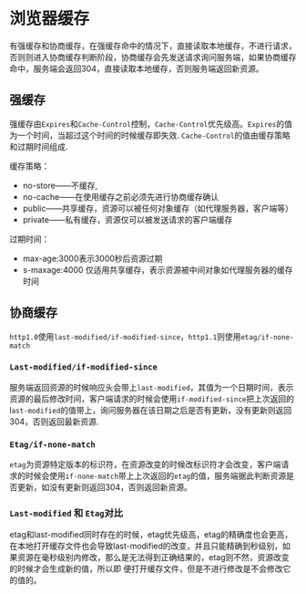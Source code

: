 # 浏览器缓存
有强缓存和协商缓存，在强缓存命中的情况下，直接读取本地缓存，不进行请求，否则则进入协商缓存判断阶段，协商缓存会先发送请求询问服务端，如果协商缓存命中，服务端会返回304，直接读取本地缓存，否则服务端返回新资源。

##  强缓存
强缓存由`Expires`和`Cache-Control`控制，`Cache-Control`优先级高。`Expires`的值为一个时间，当超过这个时间的时候缓存即失效. `Cache-Control`的值由缓存策略和过期时间组成.

缓存策略：
* no-store——不缓存, 
* no-cache——在使用缓存之前必须先进行协商缓存确认
* public——共享缓存，资源可以被任何对象缓存（如代理服务器，客户端等）
* private——私有缓存，资源仅可以被发送请求的客户端缓存

过期时间：
* max-age:3000表示3000秒后资源过期
* s-maxage:4000 仅适用共享缓存，表示资源被中间对象如代理服务器的缓存时间

## 协商缓存
`http1.0`使用`last-modified/if-modified-since`，`http1.1`则使用`etag/if-none-match`

### `Last-modified/if-modified-since`
服务端返回资源的时候响应头会带上`last-modified`，其值为一个日期时间，表示资源的最后修改时间，客户端请求的时候会使用`if-modified-since`把上次返回的l`ast-modified`的值带上，询问服务器在该日期之后是否有更新，没有更新则返回304，否则返回最新资源.

### `Etag/if-none-match`
`etag`为资源特定版本的标识符，在资源改变的时候改标识符才会改变，客户端请求的时候会使用`if-none-match`带上上次返回的`etag`的值，服务端据此判断资源是否更新，如没有更新则返回304，否则返回新资源。

### `Last-modified` 和 `Etag`对比
etag和last-modified同时存在的时候，etag优先级高，etag的精确度也会更高，在本地打开缓存文件也会导致last-modified的改变，并且只能精确到秒级别，如果资源在毫秒级别内修改，那么是无法得到正确结果的，etag则不然，资源改变的时候才会生成新的值，所以即 便打开缓存文件，但是不进行修改是不会修改它的值的。


